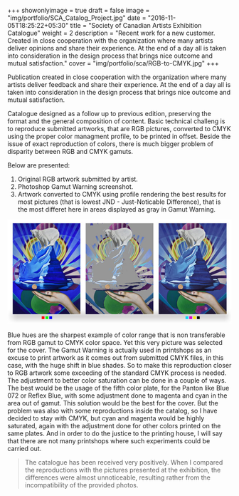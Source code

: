 +++
showonlyimage = true
draft = false
image = "img/portfolio/SCA_Catalog_Project.jpg"
date = "2016-11-05T18:25:22+05:30"
title = "Society of Canadian Artists Exhibition Catalogue"
weight = 2
description = "Recent work for a new customer. Created in close cooperation with the organization where many artists deliver opinions and share their experience. At the end of a day all is taken into consideration in the design process that brings nice outcome and mutual satisfaction."
cover = "img/portfolio/sca/RGB-to-CMYK.jpg"
+++

Publication created in close cooperation with the organization where many artists deliver feedback and share their experience. At the end of a day all is taken into consideration in the design process that brings nice outcome and mutual satisfaction.
<!--Comment: more-->

Catalogue designed as a follow up to previous edition, preserving the format and the general composition of content.
Basic technical challeng is to reproduce submitted artworks, that are RGB pictures, converted to CMYK using the proper color managment profile, to be printed in offset. Beside the issue of exact reproduction of colors, there is much bigger problem of disparity between RGB and CMYK gamuts.

Below are presented:

1. Original RGB artwork submitted by artist.
2. Photoshop Gamut Warning screenshot.
3. Artwork converted to CMYK using profile rendering the best results for most pictures (that is lowest JND - Just-Noticable Difference), that is the most differet here in areas displayed as gray in Gamut Warning.

![sample image](/img/portfolio/sca/selected_for_cover_with-Gamut.jpg)

Blue hues are the sharpest example of color range that is non transferable from RGB gamut to CMYK color space. Yet this very picture was selected for the cover.
The Gamut Warning is actually used in printshops as an excuse to print artwork as it comes out from submitted CMYK files, in this case, with the huge shift in blue shades. So to make this reproduction closer to RGB artwork some exceeding of the standard CMYK process is needed. The adjustment to better color saturation can be done in a couple of ways. The best would be the usage of the fifth color plate, for the Panton like Blue 072 or Reflex Blue, with some adjustment done to magenta and cyan in the area out of gamut. This solution would be the best for the cover. But the problem was also with some reproductions inside the catalog, so I have decided to stay with CMYK, but cyan and magenta would be highly saturated, again with the adjustment done for other colors printed on the same plates. And in order to do the justice to the printing house, I will say that there are not many printshops where such experiments could be carried out.

> The catalogue has been received very positively. When I compared the reproductions with the pictures presented at the exhibition, the differences were almost unnoticeable, resulting rather from the incompatibility of the provided photos.
